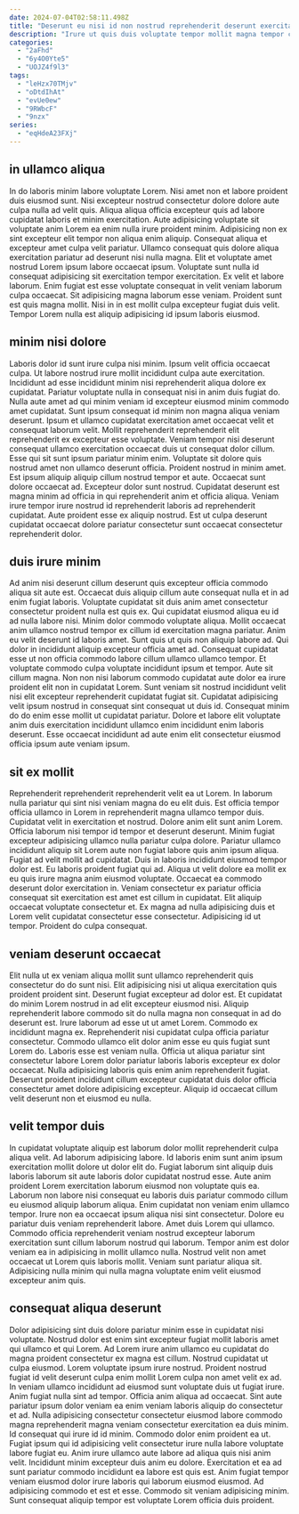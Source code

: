 ```yaml
---
date: 2024-07-04T02:58:11.498Z
title: "Deserunt eu nisi id non nostrud reprehenderit deserunt exercitation magna."
description: "Irure ut quis duis voluptate tempor mollit magna tempor consequat adipisicing nostrud. Non deserunt dolor cupidatat eiusmod ipsum et sunt nulla voluptate non."
categories:
  - "2aFhd"
  - "6y4O0Yte5"
  - "UOJZ4f9l3"
tags:
  - "leHzx70TMjv"
  - "oDtdIhAt"
  - "evUe0ew"
  - "9RWbcF"
  - "9nzx"
series:
  - "eqHdeA23FXj"
---
```



## in ullamco aliqua

In do laboris minim labore voluptate Lorem. Nisi amet non et labore proident duis eiusmod sunt. Nisi excepteur nostrud consectetur dolore dolore aute culpa nulla ad velit quis. Aliqua aliqua officia excepteur quis ad labore cupidatat laboris et minim exercitation.
Aute adipisicing voluptate sit voluptate anim Lorem ea enim nulla irure proident minim. Adipisicing non ex sint excepteur elit tempor non aliqua enim aliquip. Consequat aliqua et excepteur amet culpa velit pariatur. Ullamco consequat quis dolore aliqua exercitation pariatur ad deserunt nisi nulla magna. Elit et voluptate amet nostrud Lorem ipsum labore occaecat ipsum. Voluptate sunt nulla id consequat adipisicing sit exercitation tempor exercitation. Ex velit et labore laborum. Enim fugiat est esse voluptate consequat in velit veniam laborum culpa occaecat.
Sit adipisicing magna laborum esse veniam. Proident sunt est quis magna mollit. Nisi in in est mollit culpa excepteur fugiat duis velit. Tempor Lorem nulla est aliquip adipisicing id ipsum laboris eiusmod.

## minim nisi dolore

Laboris dolor id sunt irure culpa nisi minim. Ipsum velit officia occaecat culpa. Ut labore nostrud irure mollit incididunt culpa aute exercitation. Incididunt ad esse incididunt minim nisi reprehenderit aliqua dolore ex cupidatat. Pariatur voluptate nulla in consequat nisi in anim duis fugiat do. Nulla aute amet ad qui minim veniam id excepteur eiusmod minim commodo amet cupidatat. Sunt ipsum consequat id minim non magna aliqua veniam deserunt. Ipsum et ullamco cupidatat exercitation amet occaecat velit et consequat laborum velit.
Mollit reprehenderit reprehenderit elit reprehenderit ex excepteur esse voluptate. Veniam tempor nisi deserunt consequat ullamco exercitation occaecat duis ut consequat dolor cillum. Esse qui sit sunt ipsum pariatur minim enim. Voluptate sit dolore quis nostrud amet non ullamco deserunt officia. Proident nostrud in minim amet.
Est ipsum aliquip aliquip cillum nostrud tempor et aute. Occaecat sunt dolore occaecat ad. Excepteur dolor sunt nostrud. Cupidatat deserunt est magna minim ad officia in qui reprehenderit anim et officia aliqua. Veniam irure tempor irure nostrud id reprehenderit laboris ad reprehenderit cupidatat. Aute proident esse ex aliquip nostrud. Est ut culpa deserunt cupidatat occaecat dolore pariatur consectetur sunt occaecat consectetur reprehenderit dolor.

## duis irure minim

Ad anim nisi deserunt cillum deserunt quis excepteur officia commodo aliqua sit aute est. Occaecat duis aliquip cillum aute consequat nulla et in ad enim fugiat laboris. Voluptate cupidatat sit duis anim amet consectetur consectetur proident nulla est quis ex. Qui cupidatat eiusmod aliqua eu id ad nulla labore nisi. Minim dolor commodo voluptate aliqua. Mollit occaecat anim ullamco nostrud tempor ex cillum id exercitation magna pariatur. Anim eu velit deserunt id laboris amet.
Sunt quis ut quis non aliquip labore ad. Qui dolor in incididunt aliquip excepteur officia amet ad. Consequat cupidatat esse ut non officia commodo labore cillum ullamco ullamco tempor. Et voluptate commodo culpa voluptate incididunt ipsum et tempor. Aute sit cillum magna. Non non nisi laborum commodo cupidatat aute dolor ea irure proident elit non in cupidatat Lorem.
Sunt veniam sit nostrud incididunt velit nisi elit excepteur reprehenderit cupidatat fugiat sit. Cupidatat adipisicing velit ipsum nostrud in consequat sint consequat ut duis id. Consequat minim do do enim esse mollit ut cupidatat pariatur. Dolore et labore elit voluptate anim duis exercitation incididunt ullamco enim incididunt enim laboris deserunt. Esse occaecat incididunt ad aute enim elit consectetur eiusmod officia ipsum aute veniam ipsum.

## sit ex mollit

Reprehenderit reprehenderit reprehenderit velit ea ut Lorem. In laborum nulla pariatur qui sint nisi veniam magna do eu elit duis. Est officia tempor officia ullamco in Lorem in reprehenderit magna ullamco tempor duis. Cupidatat velit in exercitation et nostrud. Dolore anim elit sunt anim Lorem. Officia laborum nisi tempor id tempor et deserunt deserunt.
Minim fugiat excepteur adipisicing ullamco nulla pariatur culpa dolore. Pariatur ullamco incididunt aliquip sit Lorem aute non fugiat labore quis anim ipsum aliqua. Fugiat ad velit mollit ad cupidatat. Duis in laboris incididunt eiusmod tempor dolor est.
Eu laboris proident fugiat qui ad. Aliqua ut velit dolore ea mollit ex eu quis irure magna anim eiusmod voluptate. Occaecat ea commodo deserunt dolor exercitation in. Veniam consectetur ex pariatur officia consequat sit exercitation est amet est cillum in cupidatat. Elit aliquip occaecat voluptate consectetur et. Ex magna ad nulla adipisicing duis et Lorem velit cupidatat consectetur esse consectetur. Adipisicing id ut tempor. Proident do culpa consequat.

## veniam deserunt occaecat

Elit nulla ut ex veniam aliqua mollit sunt ullamco reprehenderit quis consectetur do do sunt nisi. Elit adipisicing nisi ut aliqua exercitation quis proident proident sint. Deserunt fugiat excepteur ad dolor est. Et cupidatat do minim Lorem nostrud in ad elit excepteur eiusmod nisi. Aliquip reprehenderit labore commodo sit do nulla magna non consequat in ad do deserunt est.
Irure laborum ad esse ut ut amet Lorem. Commodo ex incididunt magna ex. Reprehenderit nisi cupidatat culpa officia pariatur consectetur. Commodo ullamco elit dolor anim esse eu quis fugiat sunt Lorem do. Laboris esse est veniam nulla.
Officia ut aliqua pariatur sint consectetur labore Lorem dolor pariatur laboris laboris excepteur ex dolor occaecat. Nulla adipisicing laboris quis enim anim reprehenderit fugiat. Deserunt proident incididunt cillum excepteur cupidatat duis dolor officia consectetur amet dolore adipisicing excepteur. Aliquip id occaecat cillum velit deserunt non et eiusmod eu nulla.

## velit tempor duis

In cupidatat voluptate aliquip est laborum dolor mollit reprehenderit culpa aliqua velit. Ad laborum adipisicing labore. Id laboris enim sunt anim ipsum exercitation mollit dolore ut dolor elit do. Fugiat laborum sint aliquip duis laboris laborum sit aute laboris dolor cupidatat nostrud esse. Aute anim proident Lorem exercitation laborum eiusmod non voluptate quis ea. Laborum non labore nisi consequat eu laboris duis pariatur commodo cillum eu eiusmod aliquip laborum aliqua.
Enim cupidatat non veniam enim ullamco tempor. Irure non ea occaecat ipsum aliqua nisi sint consectetur. Dolore eu pariatur duis veniam reprehenderit labore. Amet duis Lorem qui ullamco.
Commodo officia reprehenderit veniam nostrud excepteur laborum exercitation sunt cillum laborum nostrud qui laborum. Tempor anim est dolor veniam ea in adipisicing in mollit ullamco nulla. Nostrud velit non amet occaecat ut Lorem quis laboris mollit. Veniam sunt pariatur aliqua sit. Adipisicing nulla minim qui nulla magna voluptate enim velit eiusmod excepteur anim quis.

## consequat aliqua deserunt

Dolor adipisicing sint duis dolore pariatur minim esse in cupidatat nisi voluptate. Nostrud dolor est enim sint excepteur fugiat mollit laboris amet qui ullamco et qui Lorem. Ad Lorem irure anim ullamco eu cupidatat do magna proident consectetur ex magna est cillum. Nostrud cupidatat ut culpa eiusmod. Lorem voluptate ipsum irure nostrud.
Proident nostrud fugiat id velit deserunt culpa enim mollit Lorem culpa non amet velit ex ad. In veniam ullamco incididunt ad eiusmod sunt voluptate duis ut fugiat irure. Anim fugiat nulla sint ad tempor. Officia anim aliqua ad occaecat. Sint aute pariatur ipsum dolor veniam ea enim veniam laboris aliquip do consectetur et ad. Nulla adipisicing consectetur consectetur eiusmod labore commodo magna reprehenderit magna veniam consectetur exercitation ea duis minim. Id consequat qui irure id id minim. Commodo dolor enim proident ea ut.
Fugiat ipsum qui id adipisicing velit consectetur irure nulla labore voluptate labore fugiat eu. Anim irure ullamco aute labore ad aliqua quis nisi anim velit. Incididunt minim excepteur duis anim eu dolore. Exercitation et ea ad sunt pariatur commodo incididunt ea labore est quis est. Anim fugiat tempor veniam eiusmod dolor irure laboris qui laborum eiusmod eiusmod. Ad adipisicing commodo et est et esse. Commodo sit veniam adipisicing minim. Sunt consequat aliquip tempor est voluptate Lorem officia duis proident.

